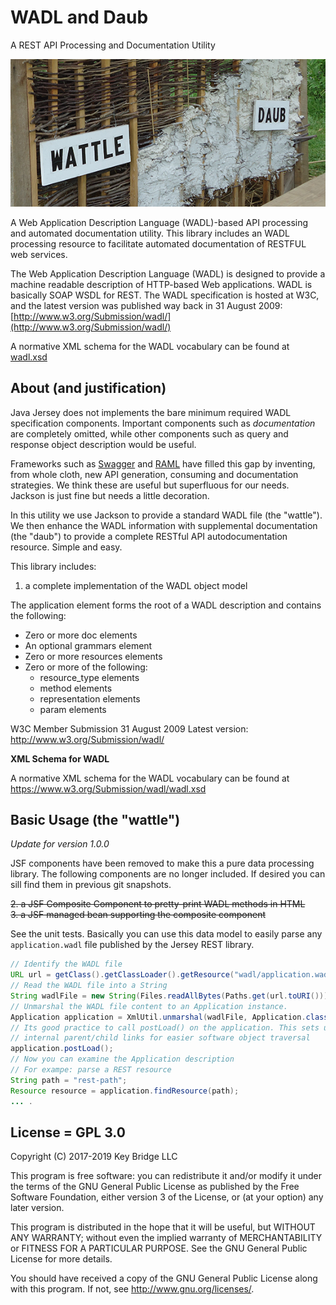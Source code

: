 # WADL and Daub

A REST API Processing and Documentation Utility

![Waddle and Daub](doc/wattle-and-daub.png)

A Web Application Description Language (WADL)-based API processing and automated
documentation utility. This library includes an WADL processing resource to facilitate
automated documentation of RESTFUL web services.

The Web Application Description Language (WADL) is designed to provide a machine
readable description of HTTP-based Web applications. WADL is basically SOAP WSDL for REST.
The WADL specification is hosted at W3C, and the latest version was published
way back in 31 August 2009: [http://www.w3.org/Submission/wadl/](http://www.w3.org/Submission/wadl/)

A normative XML schema for the WADL vocabulary can be found at
[wadl.xsd](https://www.w3.org/Submission/wadl/wadl.xsd)

## About (and justification)

Java Jersey does not implements the bare minimum required WADL specification
components. Important components such as _documentation_ are completely omitted,
while other components such as query and response object description would be
useful.

Frameworks such as [Swagger](http://swagger.io) and [RAML](http://raml.org)
have filled this gap by inventing, from whole cloth, new API generation, consuming
and documentation strategies. We think these are useful but superfluous for our needs.
Jackson is just fine but needs a little decoration.

In this utility we use Jackson to provide a standard WADL file (the "wattle"). We
then enhance the WADL information with supplemental documentation (the "daub")
to provide a complete RESTful API autodocumentation resource. Simple and easy.

This library includes:

1. a complete implementation of the WADL object model


The application element forms the root of a WADL description and contains the following:

  * Zero or more doc elements
  * An optional grammars element
  * Zero or more resources elements
  * Zero or more of the following:
      * resource_type elements
      * method elements
      * representation elements
      * param elements

W3C Member Submission 31 August 2009
Latest version: http://www.w3.org/Submission/wadl/

**XML Schema for WADL**

A normative XML schema for the WADL vocabulary can be found at
https://www.w3.org/Submission/wadl/wadl.xsd

## Basic Usage (the "wattle")

_Update for version 1.0.0_

JSF components have been removed to make this a pure data processing library.
The following components are no longer included. If desired you can sill find them in 
previous git snapshots.

~~2. a JSF Composite Component to pretty-print WADL methods in HTML~~   
~~3. a JSF managed bean supporting the composite component~~


See the unit tests. Basically you can use this data model to easily
parse any `application.wadl` file published by the Jersey REST library.

```java
// Identify the WADL file
URL url = getClass().getClassLoader().getResource("wadl/application.wadl");
// Read the WADL file into a String 
String wadlFile = new String(Files.readAllBytes(Paths.get(url.toURI())));
// Unmarshal the WADL file content to an Application instance.
Application application = XmlUtil.unmarshal(wadlFile, Application.class);
// Its good practice to call postLoad() on the application. This sets up
// internal parent/child links for easier software object traversal
application.postLoad();
// Now you can examine the Application description
// For exampe: parse a REST resource 
String path = "rest-path";
Resource resource = application.findResource(path);
... .

```


## License = GPL 3.0

Copyright (C) 2017-2019 Key Bridge LLC

This program is free software: you can redistribute it and/or modify
it under the terms of the GNU General Public License as published by
the Free Software Foundation, either version 3 of the License, or
(at your option) any later version.

This program is distributed in the hope that it will be useful,
but WITHOUT ANY WARRANTY; without even the implied warranty of
MERCHANTABILITY or FITNESS FOR A PARTICULAR PURPOSE.  See the
GNU General Public License for more details.

You should have received a copy of the GNU General Public License
along with this program.  If not, see <http://www.gnu.org/licenses/>.

